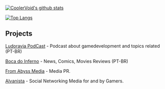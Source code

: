 [![CoolerVoid's github stats](https://github-readme-stats.vercel.app/api?username=Toymak3r&show_icons=true&theme=vision-friendly-dark&count_private=true)](https://github.com/anuraghazra/github-readme-stats)

[![Top Langs](https://github-readme-stats.vercel.app/api/top-langs/?username=toymak3r&layout=compact)](https://github.com/anuraghazra/github-readme-stats)

## Projects 

[Ludoravia PodCast](https://anchor.fm/ludoravia) - Podcast about gamedevelopment and topics related (PT-BR)

[Boca do Inferno](https://bocadoinferno.com.br/author/ed-toy-facundo/) - News, Comics, Movies Reviews (PT-BR)

[From Abyss Media](https://www.fromabyss.com) - Media PR.

[Alvanista](https://alvanista.com) - Social Networking Media for and by Gamers.

